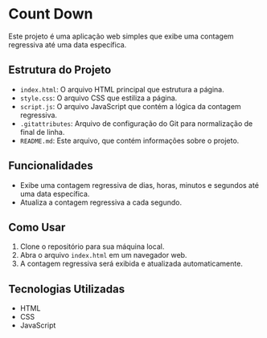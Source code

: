 # Count Down

Este projeto é uma aplicação web simples que exibe uma contagem regressiva até uma data específica.

## Estrutura do Projeto

- `index.html`: O arquivo HTML principal que estrutura a página.
- `style.css`: O arquivo CSS que estiliza a página.
- `script.js`: O arquivo JavaScript que contém a lógica da contagem regressiva.
- `.gitattributes`: Arquivo de configuração do Git para normalização de final de linha.
- `README.md`: Este arquivo, que contém informações sobre o projeto.

## Funcionalidades

- Exibe uma contagem regressiva de dias, horas, minutos e segundos até uma data específica.
- Atualiza a contagem regressiva a cada segundo.

## Como Usar

1. Clone o repositório para sua máquina local.
2. Abra o arquivo `index.html` em um navegador web.
3. A contagem regressiva será exibida e atualizada automaticamente.

## Tecnologias Utilizadas

- HTML
- CSS
- JavaScript